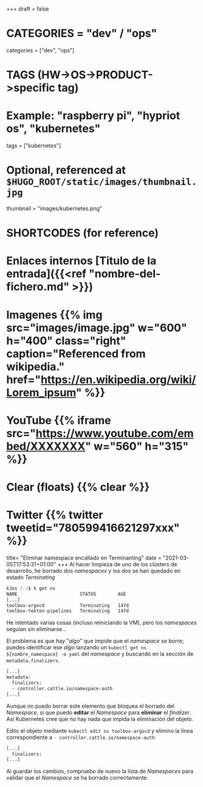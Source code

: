 +++
draft = false

# CATEGORIES = "dev" / "ops"
categories = ["dev", "ops"]
# TAGS (HW->OS->PRODUCT->specific tag)
# Example: "raspberry pi", "hypriot os", "kubernetes"

tags = ["kubernetes"]

# Optional, referenced at `$HUGO_ROOT/static/images/thumbnail.jpg`
thumbnail = "images/kubernetes.png"

# SHORTCODES (for reference)

# Enlaces internos [Titulo de la entrada]({{<ref "nombre-del-fichero.md" >}})

# Imagenes {{% img src="images/image.jpg" w="600" h="400" class="right" caption="Referenced from wikipedia." href="https://en.wikipedia.org/wiki/Lorem_ipsum" %}}
# YouTube {{% iframe src="https://www.youtube.com/embed/XXXXXXX" w="560" h="315" %}}
# Clear (floats) {{% clear %}}
# Twitter {{% twitter tweetid="780599416621297xxx" %}}

title=  "Eliminar namespace encallado en Terminanting"
date = "2021-03-05T17:53:31+01:00"
+++
Al hacer limpieza de uno de los clústers de desarrollo, he borrado dos *namespaces* y los dos se han quedado en estado *Terminating*

<!--more-->

```bash
k3os [~]$ k get ns
NAME                       STATUS        AGE
[...]
toolbox-argocd             Terminating   147d
toolbox-tekton-pipelines   Terminating   147d

```

He intentado varias cosas (incluso reiniciando la VM), pero los *namespaces* seguían sin eliminarse...

El problema es que hay "*algo*" que impide que el *namespace* se borre; puedes identificar ese *algo* lanzando un `kubectl get ns ${nombre_namespace} -o yaml` del *namespace* y buscando en la sección de `metadata.finalizers`.

```bash
[...]
metadata:
  finalizers:
  - controller.cattle.io/namespace-auth
[...]
```

Aunque no puedo borrar este elemento que bloquea el borrado del *Namespace*, sí que puedo **editar** el *Namespace* para **eliminar** el *finalizer*. Así Kubernetes cree que no hay nada que impida la eliminación del objeto.

Edito el objeto mediante `kubectl edit ns toolbox-argocd` y elimino la línea correspondiente a `- controller.cattle.io/namespace-auth`:

```bash
[...]
  finalizers:
[...]
```

Al guardar los cambios, compruebo de nuevo la lista de *Namespaces* para validar que el *Namespace* se ha borrado correctamente.
